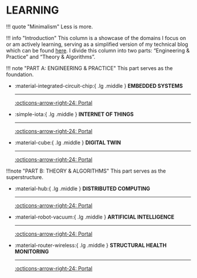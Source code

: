 # __LEARNING__

!!! quote "Minimalism"
    Less is more.
    
!!! info "Introduction"
    This column is a showcase of the domains I focus on or am actively learning, serving as a simplified version of my technical blog which can be found [here](http://www.cuishuaiwen.com:8000/). I divide this column into two parts: “Engineering & Practice” and “Theory & Algorithms”.

!!! note "PART A: ENGINEERING & PRACTICE"
    This part serves as the foundation.

<div class="grid cards" markdown>

-   :material-integrated-circuit-chip:{ .lg .middle } __EMBEDDED SYSTEMS__

    ---

    [:octicons-arrow-right-24: <a href="http://www.cuishuaiwen.com/LEARNING/EMBEDDED-SYSTEM/embedded-system/" target="_blank"> Portal </a>](#)

-   :simple-iota:{ .lg .middle } __INTERNET OF THINGS__

    ---

    [:octicons-arrow-right-24: <a href="http://www.cuishuaiwen.com/LEARNING/IOT/iot/" target="_blank"> Portal </a>](#)

-   :material-cube:{ .lg .middle } __DIGITAL TWIN__

    ---

    [:octicons-arrow-right-24: <a href="http://www.cuishuaiwen.com/LEARNING/DT/dt/" target="_blank"> Portal </a>](#)

</div>

!!!note "PART B: THEORY & ALGORITHMS"
    This part serves as the superstructure.

<div class="grid cards" markdown>

-   :material-hub:{ .lg .middle } __DISTRIBUTED COMPUTING__

    ---

    [:octicons-arrow-right-24: <a href="http://www.cuishuaiwen.com/LEARNING/learning/" target="_blank"> Portal </a>](#)

-   :material-robot-vacuum:{ .lg .middle } __ARTIFICIAL INTELLIGENCE__

    ---

    [:octicons-arrow-right-24: <a href="http://www.cuishuaiwen.com/LEARNING/learning/" target="_blank"> Portal </a>](#)

-   :material-router-wireless:{ .lg .middle } __STRUCTURAL HEALTH MONITORING__

    ---

    [:octicons-arrow-right-24: <a href="http://www.cuishuaiwen.com/LEARNING/learning/" target="_blank"> Portal </a>](#)

</div>